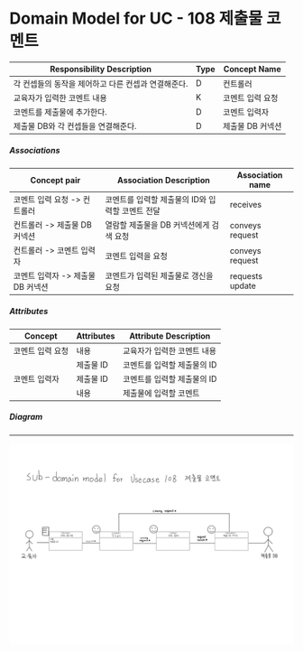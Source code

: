 # Domain Model for UC - 108 제출물 코멘트

| Responsibility Description                          | Type | Concept Name     |
| --------------------------------------------------- | ---- | ---------------- |
| 각 컨셉들의 동작을 제어하고 다른 컨셉과 연결해준다. | D    | 컨트롤러         |
| 교육자가 입력한 코멘트 내용                         | K    | 코멘트 입력 요청 |
| 코멘트를 제출물에 추가한다.                         | D    | 코멘트 입력자    |
| 제출물 DB와 각 컨셉들을 연결해준다.                 | D    | 제출물 DB 커넥션 |

##### Associations

| Concept pair                    | Association Description                          | Association name |
| ------------------------------- | ------------------------------------------------ | ---------------- |
| 코멘트 입력 요청 -> 컨트롤러    | 코멘트를 입력할 제출물의 ID와 입력할 코멘트 전달 | receives         |
| 컨트롤러 -> 제출물 DB 커넥션    | 열람할 제출물을 DB 커넥션에게 검색 요청          | conveys request  |
| 컨트롤러 -> 코멘트 입력자       | 코멘트 입력을 요청                               | conveys request  |
| 코멘트 입력자 -> 제출물 DB 커넥션 | 코멘트가 입력된 제출물로 갱신을 요청             | requests update  |

##### Attributes

| Concept          | Attributes | Attribute Description       |
| ---------------- | ---------- | --------------------------- |
| 코멘트 입력 요청 | 내용       | 교육자가 입력한 코멘트 내용 |
|  | 제출물 ID | 코멘트를 입력할 제출물의 ID |
| 코멘트 입력자 | 제출물 ID | 코멘트를 입력할 제출물의 ID |
|  | 내용 | 제출물에 입력할 코멘트 |

##### Diagram
-------
![DM108](img/DM108.jpg)